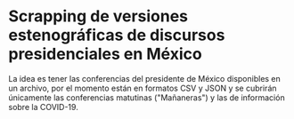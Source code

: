 # Scrapping de versiones estenográficas de discursos presidenciales en México

La idea es tener las conferencias del presidente de México disponibles en un archivo, por el momento están en formatos CSV y JSON y se cubrirán únicamente las conferencias matutinas ("Mañaneras") y las de información sobre la COVID-19.
